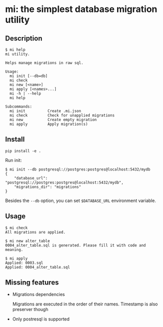 # mi: the simplest database migration utility
    
## Description
    
    $ mi help 
    mi utility.

    Helps manage migrations in raw sql.
    
    Usage:
      mi init [--db=db]
      mi check
      mi new [<name>]
      mi apply [<names>...]
      mi -h | --help
      mi help
    
    Subcommands:
      mi init          Create .mi.json
      mi check         Check for unapplied migrations
      mi new           Create empty migration
      mi apply         Apply migration(s)

## Install

    pip install -e .

Run init:

    $ mi init --db postgresql://postgres:postgres@localhost:5432/mydb
    {
        "database_url": "postgresql://postgres:postgres@localhost:5432/mydb",
        "migrations_dir": "migrations"
    }
    
Besides the `--db` option, you can set `$DATABASE_URL` environment variable.



## Usage

    $ mi check
    All migrations are applied.

    $ mi new alter_table
    0004_alter_table.sql is generated. Please fill it with code and meaning.

    $ mi apply
    Applied: 0003.sql
    Applied: 0004_alter_table.sql



## Missing features

- Migrations dependencies
  
  Migrations are executed in the order of their names. Timestamp is also preserver though
  
- Only postresql is supported

